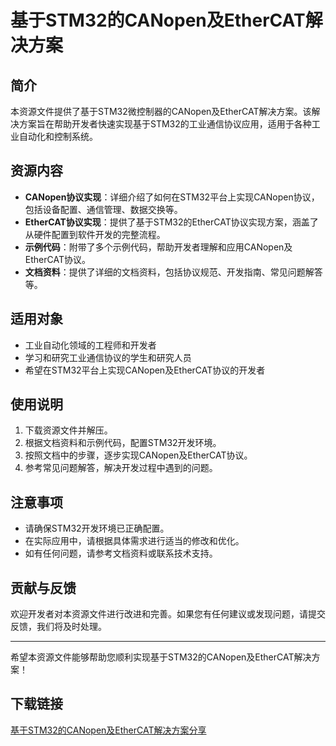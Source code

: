 # 基于STM32的CANopen及EtherCAT解决方案

## 简介
本资源文件提供了基于STM32微控制器的CANopen及EtherCAT解决方案。该解决方案旨在帮助开发者快速实现基于STM32的工业通信协议应用，适用于各种工业自动化和控制系统。

## 资源内容
- **CANopen协议实现**：详细介绍了如何在STM32平台上实现CANopen协议，包括设备配置、通信管理、数据交换等。
- **EtherCAT协议实现**：提供了基于STM32的EtherCAT协议实现方案，涵盖了从硬件配置到软件开发的完整流程。
- **示例代码**：附带了多个示例代码，帮助开发者理解和应用CANopen及EtherCAT协议。
- **文档资料**：提供了详细的文档资料，包括协议规范、开发指南、常见问题解答等。

## 适用对象
- 工业自动化领域的工程师和开发者
- 学习和研究工业通信协议的学生和研究人员
- 希望在STM32平台上实现CANopen及EtherCAT协议的开发者

## 使用说明
1. 下载资源文件并解压。
2. 根据文档资料和示例代码，配置STM32开发环境。
3. 按照文档中的步骤，逐步实现CANopen及EtherCAT协议。
4. 参考常见问题解答，解决开发过程中遇到的问题。

## 注意事项
- 请确保STM32开发环境已正确配置。
- 在实际应用中，请根据具体需求进行适当的修改和优化。
- 如有任何问题，请参考文档资料或联系技术支持。

## 贡献与反馈
欢迎开发者对本资源文件进行改进和完善。如果您有任何建议或发现问题，请提交反馈，我们将及时处理。

---

希望本资源文件能够帮助您顺利实现基于STM32的CANopen及EtherCAT解决方案！

## 下载链接

[基于STM32的CANopen及EtherCAT解决方案分享](https://pan.quark.cn/s/3f5e65e08961)
